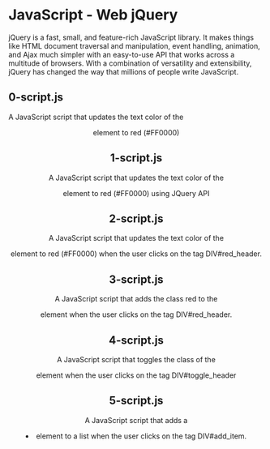 # JavaScript - Web jQuery
jQuery is a fast, small, and feature-rich JavaScript library. It makes things like HTML document traversal and manipulation, event handling, animation, and Ajax much simpler with an easy-to-use API that works across a multitude of browsers. With a combination of versatility and extensibility, jQuery has changed the way that millions of people write JavaScript.
## 0-script.js
A JavaScript script that updates the text color of the <header> element to red (#FF0000)
## 1-script.js
A JavaScript script that updates the text color of the <header> element to red (#FF0000) using JQuery API
## 2-script.js
A JavaScript script that updates the text color of the <header> element to red (#FF0000) when the user clicks on the tag DIV#red_header.
## 3-script.js
A JavaScript script that adds the class red to the <header> element when the user clicks on the tag DIV#red_header.
## 4-script.js
A JavaScript script that toggles the class of the <header> element when the user clicks on the tag DIV#toggle_header
## 5-script.js
A JavaScript script that adds a <li> element to a list when the user clicks on the tag DIV#add_item.

